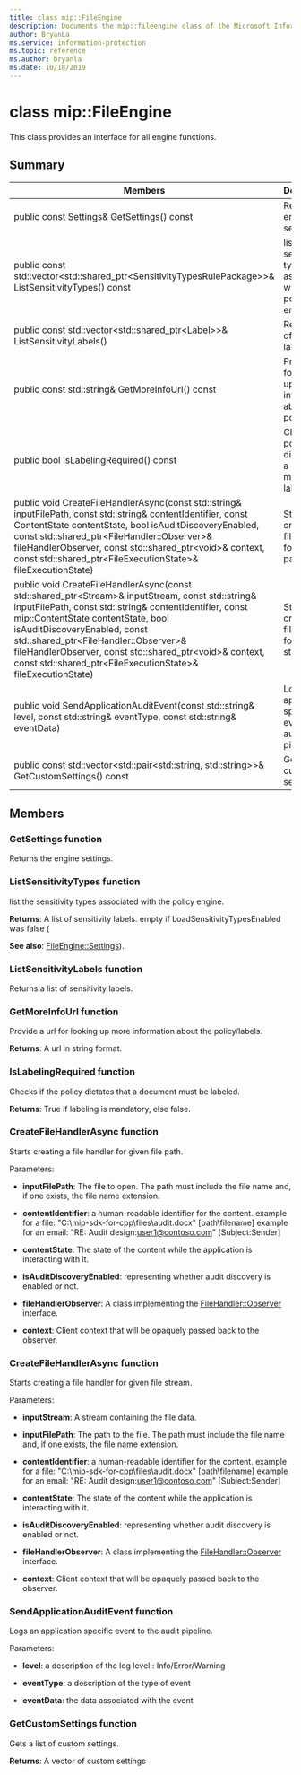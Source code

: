 ```yaml
---
title: class mip::FileEngine 
description: Documents the mip::fileengine class of the Microsoft Information Protection (MIP) SDK.
author: BryanLa
ms.service: information-protection
ms.topic: reference
ms.author: bryanla
ms.date: 10/18/2019
---
```


# class mip::FileEngine 
This class provides an interface for all engine functions.
  
## Summary
 Members                        | Descriptions                                
--------------------------------|---------------------------------------------
public const Settings& GetSettings() const  |  Returns the engine settings.
public const std::vector\<std::shared_ptr\<SensitivityTypesRulePackage\>\>& ListSensitivityTypes() const  |  list the sensitivity types associated with the policy engine.
public const std::vector\<std::shared_ptr\<Label\>\>& ListSensitivityLabels()  |  Returns a list of sensitivity labels.
public const std::string& GetMoreInfoUrl() const  |  Provide a url for looking up more information about the policy/labels.
public bool IsLabelingRequired() const  |  Checks if the policy dictates that a document must be labeled.
public void CreateFileHandlerAsync(const std::string& inputFilePath, const std::string& contentIdentifier, const ContentState contentState, bool isAuditDiscoveryEnabled, const std::shared_ptr\<FileHandler::Observer\>& fileHandlerObserver, const std::shared_ptr\<void\>& context, const std::shared_ptr\<FileExecutionState\>& fileExecutionState)  |  Starts creating a file handler for given file path.
public void CreateFileHandlerAsync(const std::shared_ptr\<Stream\>& inputStream, const std::string& inputFilePath, const std::string& contentIdentifier, const mip::ContentState contentState, bool isAuditDiscoveryEnabled, const std::shared_ptr\<FileHandler::Observer\>& fileHandlerObserver, const std::shared_ptr\<void\>& context, const std::shared_ptr\<FileExecutionState\>& fileExecutionState)  |  Starts creating a file handler for given file stream.
public void SendApplicationAuditEvent(const std::string& level, const std::string& eventType, const std::string& eventData)  |  Logs an application specific event to the audit pipeline.
public const std::vector\<std::pair\<std::string, std::string\>\>& GetCustomSettings() const  |  Gets a list of custom settings.
  
## Members
  
### GetSettings function
Returns the engine settings.
  
### ListSensitivityTypes function
list the sensitivity types associated with the policy engine.

  
**Returns**: A list of sensitivity labels. empty if LoadSensitivityTypesEnabled was false (
  
**See also**: [FileEngine::Settings](class_mip_fileengine_settings.md)).
  
### ListSensitivityLabels function
Returns a list of sensitivity labels.
  
### GetMoreInfoUrl function
Provide a url for looking up more information about the policy/labels.

  
**Returns**: A url in string format.
  
### IsLabelingRequired function
Checks if the policy dictates that a document must be labeled.

  
**Returns**: True if labeling is mandatory, else false.
  
### CreateFileHandlerAsync function
Starts creating a file handler for given file path.

Parameters:  
* **inputFilePath**: The file to open. The path must include the file name and, if one exists, the file name extension. 


* **contentIdentifier**: a human-readable identifier for the content. example for a file: "C:\mip-sdk-for-cpp\files\audit.docx" [path\filename] example for an email: "RE: Audit design:user1@contoso.com" [Subject:Sender] 


* **contentState**: The state of the content while the application is interacting with it. 


* **isAuditDiscoveryEnabled**: representing whether audit discovery is enabled or not. 


* **fileHandlerObserver**: A class implementing the [FileHandler::Observer](class_mip_filehandler_observer.md) interface. 


* **context**: Client context that will be opaquely passed back to the observer.


  
### CreateFileHandlerAsync function
Starts creating a file handler for given file stream.

Parameters:  
* **inputStream**: A stream containing the file data. 


* **inputFilePath**: The path to the file. The path must include the file name and, if one exists, the file name extension. 


* **contentIdentifier**: a human-readable identifier for the content. example for a file: "C:\mip-sdk-for-cpp\files\audit.docx" [path\filename] example for an email: "RE: Audit design:user1@contoso.com" [Subject:Sender] 


* **contentState**: The state of the content while the application is interacting with it. 


* **isAuditDiscoveryEnabled**: representing whether audit discovery is enabled or not. 


* **fileHandlerObserver**: A class implementing the [FileHandler::Observer](class_mip_filehandler_observer.md) interface. 


* **context**: Client context that will be opaquely passed back to the observer.


  
### SendApplicationAuditEvent function
Logs an application specific event to the audit pipeline.

Parameters:  
* **level**: a description of the log level : Info/Error/Warning 


* **eventType**: a description of the type of event 


* **eventData**: the data associated with the event


  
### GetCustomSettings function
Gets a list of custom settings.

  
**Returns**: A vector of custom settings